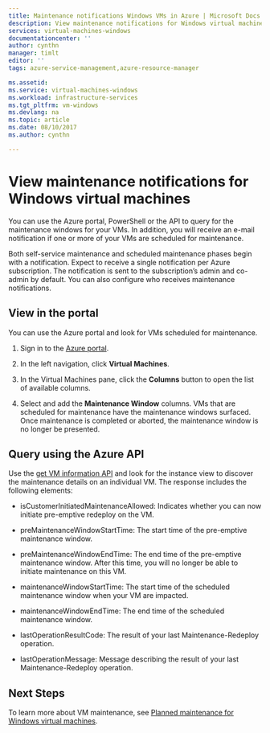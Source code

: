 ```yaml
---
title: Maintenance notifications Windows VMs in Azure | Microsoft Docs
description: View maintenance notifications for Windows virtual machines running in Azure.
services: virtual-machines-windows
documentationcenter: ''
author: cynthn
manager: timlt
editor: ''
tags: azure-service-management,azure-resource-manager

ms.assetid: 
ms.service: virtual-machines-windows
ms.workload: infrastructure-services
ms.tgt_pltfrm: vm-windows
ms.devlang: na
ms.topic: article
ms.date: 08/10/2017
ms.author: cynthn

---
```



# View maintenance notifications for Windows virtual machines

You can use the Azure portal, PowerShell or the API to query for the maintenance windows for your VMs. In addition, you will  receive an e-mail notification if one or more of your VMs are scheduled for maintenance.

Both self-service maintenance and scheduled maintenance phases begin with a notification. Expect to receive a single notification per Azure subscription. The notification is sent to the subscription’s admin and co-admin by default. You can also configure who receives maintenance notifications.

## View in the portal 

You can use the Azure portal and look for VMs scheduled for maintenance.

1. Sign in to the [Azure portal](https://portal.azure.com).

2. In the left navigation, click **Virtual Machines**.

3. In the Virtual Machines pane, click the **Columns** button to open the list of available columns.

4. Select and add the **Maintenance Window** columns. VMs that are scheduled for maintenance have the maintenance windows surfaced. Once maintenance is completed or aborted, the maintenance window is no longer be presented.

## Query using the Azure API

Use the [get VM information
API](https://docs.microsoft.com/rest/api/compute/virtualmachines/virtualmachines-get)
and look for the instance view to discover the maintenance details on an
individual VM. The response includes the following elements:

  - isCustomerInitiatedMaintenanceAllowed: Indicates whether you can now initiate pre-emptive redeploy on the VM.

  - preMaintenanceWindowStartTime: The start time of the pre-emptive maintenance window.

  - preMaintenanceWindowEndTime: The end time of the pre-emptive maintenance window. After this time, you will no longer be able to initiate maintenance on this VM.
    
  - maintenanceWindowStartTime: The start time of the scheduled maintenance window when your VM are impacted.

  - maintenanceWindowEndTime: The end time of the scheduled maintenance window.
  
  - lastOperationResultCode: The result of your last Maintenance-Redeploy operation.
 
  - lastOperationMessage:  Message describing the result of your last Maintenance-Redeploy operation.


## Next Steps

To learn more about VM maintenance, see [Planned maintenance for Windows virtual machines](planned-maintenance.md).